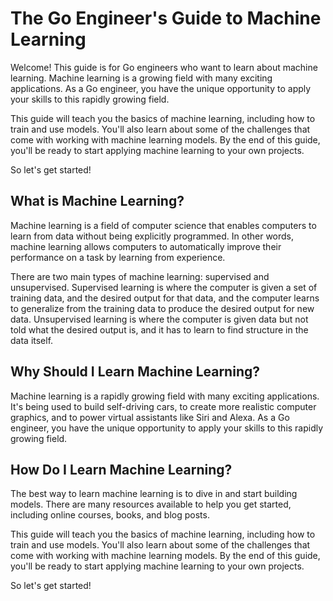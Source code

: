 # The Go Engineer's Guide to Machine Learning

Welcome! This guide is for Go engineers who want to learn about machine learning. Machine learning is a growing field with many exciting applications. As a Go engineer, you have the unique opportunity to apply your skills to this rapidly growing field.

This guide will teach you the basics of machine learning, including how to train and use models. You'll also learn about some of the challenges that come with working with machine learning models. By the end of this guide, you'll be ready to start applying machine learning to your own projects.

So let's get started!

## What is Machine Learning?

Machine learning is a field of computer science that enables computers to learn from data without being explicitly programmed. In other words, machine learning allows computers to automatically improve their performance on a task by learning from experience.

There are two main types of machine learning: supervised and unsupervised. Supervised learning is where the computer is given a set of training data, and the desired output for that data, and the computer learns to generalize from the training data to produce the desired output for new data. Unsupervised learning is where the computer is given data but not told what the desired output is, and it has to learn to find structure in the data itself.

## Why Should I Learn Machine Learning?

Machine learning is a rapidly growing field with many exciting applications. It's being used to build self-driving cars, to create more realistic computer graphics, and to power virtual assistants like Siri and Alexa. As a Go engineer, you have the unique opportunity to apply your skills to this rapidly growing field.

## How Do I Learn Machine Learning?

The best way to learn machine learning is to dive in and start building models. There are many resources available to help you get started, including online courses, books, and blog posts.

This guide will teach you the basics of machine learning, including how to train and use models. You'll also learn about some of the challenges that come with working with machine learning models. By the end of this guide, you'll be ready to start applying machine learning to your own projects.

So let's get started!
